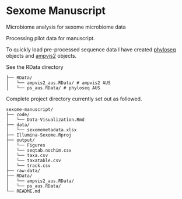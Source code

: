 # Sexome Manuscript

Microbiome analysis for sexome microbiome data

Processing pilot data for manuscript.

To quickly load pre-processed sequence data I have created [phyloseq](https://joey711.github.io/phyloseq/) objects and [ampvis2](https://madsalbertsen.github.io/ampvis2/) objects.     

See the RData directory
```
├── RData/
│   └── ampvis2_aus.RData/ # ampvis2 AUS
│   └── ps_aus.RData/ # phyloseq AUS
```

Complete project directory currently set out as followed.
```
sexome-manuscript/
├── code/
│   └── Data-Visualization.Rmd
├── data/
│   └── sexomemetadata.xlsx
├── Illumina-Sexome.Rproj
├── output/
│   └── Figures
│   └── seqtab.nochim.csv
│   └── taxa.csv
│   └── taxatable.csv
│   └── track.csv
├── raw-data/
├── RData/
│   └── ampvis2_aus.RData/
│   └── ps_aus.RData/
└── README.md
```
